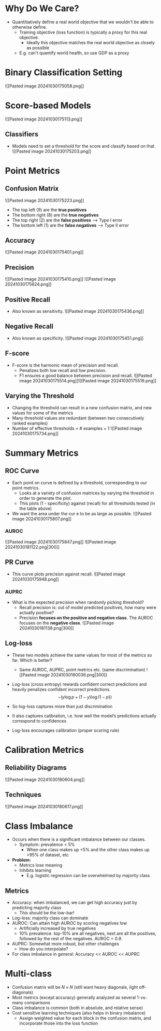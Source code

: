 
# Why Do We Care?
* Quantitiatively define a real world objective that we wouldn't be able to otherwise define.
	* Training objective (loss function) is typically a proxy for this real objective.
		* Ideally this objective matches the real world objective as closely as possible
	* E.g. can't quantify world health, so use GDP as a proxy

# Binary Classification Setting
![[Pasted image 20241030175058.png]]

# Score-based Models
![[Pasted image 20241030175113.png]]

## Classifiers
* Models need to set a threshold for the score and classify based on that.
![[Pasted image 20241030175203.png]]

# Point Metrics
## Confusion Matrix
![[Pasted image 20241030175223.png]]
* The top left (9) are the **true positives**
* The bottom right (8) are the **true negatives**
* The top right (2) are the **false positives** ⟶ Type I error
* The bottom left (1) are the **false negatives** ⟶ Type II error

## Accuracy
![[Pasted image 20241030175401.png]]

## Precision
![[Pasted image 20241030175410.png]]
![[Pasted image 20241030175624.png]]

## Positive Recall
* Also known as sensitivity.
![[Pasted image 20241030175436.png]]

## Negative Recall
* Also known as specificity.
![[Pasted image 20241030175451.png]]

## F-score
* F-score is the harmonic mean of precision and recall.
	* Penalizes both low recall and low precision.
	* F1 ensures a good balance between precision and recall.
![[Pasted image 20241030175514.png]]![[Pasted image 20241030175519.png]]

## Varying the Threshold
* Changing the threshold can result in a new confusion matrix, and new values for some of the metrics
* Many threshold values are redundant (between two consecutively ranked examples)
* Number of effective thresholds = # examples + 1
![[Pasted image 20241030175734.png]]

# Summary Metrics

## ROC Curve
* Each point on curve is defined by a threshold, corresponding to our point metrics.
	* Looks at a variety of confusion matrices by varying the threshold in order to generate the plot.
	* This plots (1 - specificity) against (recall) for all thresholds tested (in the table above)
* We want the area under the cur e to be as large as possible.
![[Pasted image 20241030175807.png]]

### AUROC
![[Pasted image 20241030175847.png]]
![[Pasted image 20241030181122.png|300]]


## PR Curve
* This curve plots precision against recall.
![[Pasted image 20241030175948.png]]

### AUPRC
* What is the expected precision when randomly picking threshold?
	* Recall precision is: out of model predicted positives, how many were actually positive?
	* Precision **focuses on the positive and negative class**. The AUROC focuses on the **negative class**.
![[Pasted image 20241030181138.png|300]]

## Log-loss
* These two models achieve the same values for most of the metrics so far. Which is better?
	* Same AUROC, AUPRC, point metrics etc. (same discrimination)
![[Pasted image 20241030180036.png|300]]

* Log-loss (cross entropy) rewards confident correct predictions and heavily penalizes confident incorrect predictions.
$$
-(y\log p + (1-y)\log(1-p))
$$
* So log-loss captures more than just discrimination
* It also captures calibration, i.e. how well the model’s predictions actually correspond to confidences
* Log-loss encourages calibration (proper scoring rule)

# Calibration Metrics

## Reliability Diagrams
![[Pasted image 20241030180604.png]]

## Techniques
![[Pasted image 20241030180617.png]]

# Class Imbalance
* Occurs when there is a significant imbalance between our classes.
	* Symptom: prevalence < 5%
		* When one class makes up <5% and the other class makes up >95% of dataset, etc
* **Problem:**
	* Metrics lose meaning
	* Inhibits learning
		* E.g. logistic regression can be overwhelmed by majority class

## Metrics
* Accuracy: when imbalanced, we can get high accuracy just by predicting majority class
	* This should be the low-bar!
* Log-loss: majority class can dominate
* AUROC: Can attain high AUROC by scoring negatives low
	* Artificially increased by true negatives
	* 10% prevalence. top-10% are all negatives, next are all the positives, followed by the rest of the negatives. AUROC = 0.9.
* AUPRC: Somewhat more robust, but other challenges
	* How do you interpolate?
* For class imbalance in general: Accuracy << AUROC << AUPRC

# Multi-class
* Confusion matrix will be $N \times N$ (still want heavy diagonals, light off-diagonals)
* Most metrics (except accuracy) generally analyzed as several 1-vs-many comparisons
* Class imbalance is common (both in absolute, and relative sense)
* Cost sensitive learning techniques (also helps in binary imbalance)
	* Assign weighted value for each block in the confusion matrix, and incorporate those into the loss function
